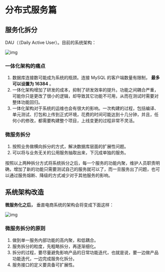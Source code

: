 # 分布式服务篇

## 服务化拆分

DAU（（Daily Active User）。目前的系统架构：

![img](/Users/tianyou/Documents/Github/ty/gitbook/.gitbook/assets/hc-service-1.png)

###  一体化架构的痛点

1. 数据库连接数可能成为系统的瓶颈。连接 MySQL 的客户端数量有限制， **最多可以设置为 16384** 。
2. 一体化架构增加了研发的成本，抑制了研发效率的提升。功能之间耦合严重，可能你只是更改了很小的逻辑，却导致其它功能不可用，从而在测试时需要对整体功能回归。
3.  一体化架构对于系统的运维也会有很大的影响。一次构建的过程，包括编译、单元测试、打包和上传到正式环境，花费的时间可能达到十几分钟，并且，任何小的修改，都需要构建整个项目，上线变更的过程非常不灵活。

### 微服务拆分

1. 按照业务做横向拆分的方式，解决数据库层面的扩展性问题。
2. 可以将与业务无关的公用服务抽取出来，下沉成单独的服务。

按照以上两种拆分方式将系统拆分之后，每一个服务的功能内聚，维护人员职责明确，增加了新的功能只需要测试自己的服务就可以了，而一旦服务出了问题，也可以通过服务熔断、降级的方式减少对于其他服务的影响。



## 系统架构改造

**微服务化之后，** 垂直电商系统的架构会将变成下面这样：

![img](/Users/tianyou/Documents/Github/ty/gitbook/.gitbook/assets/hc-service-2.png)

### 微服务拆分的原则

1.  做到单一服务内部功能的高内聚，和低耦合。
2. 服务拆分的粒度，先粗略拆分，再逐渐细化。
3. 拆分的过程，要尽量避免影响产品的日常功能迭代，也就是说，要一边做产品功能迭代，一边完成服务化拆分。
4.  服务接口的定义要具备可扩展性。



